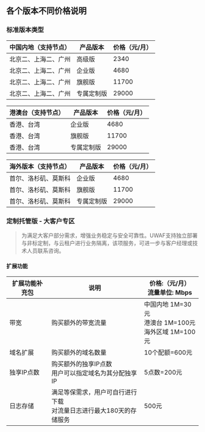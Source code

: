 

## 各个版本不同价格说明
### 标准版本类型

| 中国内地（支持节点） | 产品版本  | 价格（元/月） |
| --- | --- | --- |
| 北京二、上海二、广州 | 高级版   | 2340    |
| 北京二、上海二、广州 | 企业版   | 4680    |
| 北京二、上海二、广州 | 旗舰版   | 11700   |
| 北京二、上海二、广州 | 专属定制版 | 29000   |

| 港澳台（支持节点）  | 产品版本  | 价格（元/月） |
| --- | --- | ---- |
| 香港、台湾 | 企业版   | 4680    |
| 香港、台湾 | 旗舰版   | 11700   |
| 香港、台湾 | 专属定制版 | 29000   |

| 海外版本（支持节点）| 产品版本  | 价格（元/月） |
| --- | --- | ---- |
| 首尔、洛杉矶、莫斯科 | 企业版   | 4680    |
| 首尔、洛杉矶、莫斯科 | 旗舰版   | 11700   |
| 首尔、洛杉矶、莫斯科 | 专属定制版 | 29000   |

### 定制托管版 - 大客户专区

> 为满足大客户部分需求，增强业务稳定与安全可靠性。UWAF支持独立部署与非标定制，与云租户进行业务隔离，该项服务，可进一步与客户经理或技术人员联系咨询。

#### 扩展功能

| 扩展功能补充包 | 说明        | 价格:（元/月）<br> 流量单位: Mbps        |
| --- | --- | --- |
| 带宽      | 购买额外的带宽流量| 中国内地 1M=30元<br>港澳台 1M=100元 <br>  海外区域 1M=100元 |
| 域名扩展    | 购买额外的域名数量  | 10个配额=600元    |
| 独享IP点数  | 购买额外的独享IP点数<br>用户可以指定域名为其分配独享IP | 5点数=200元    |
| 日志存储 | 满足等保需求，用户可自行进行下载<br>对流量日志进行最大180天的存储服务| 500元|


